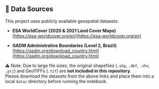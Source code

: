 ## 🔗 Data Sources

This project uses publicly available geospatial datasets:

- **ESA WorldCover (2020 & 2021 Land Cover Maps)**  
  [https://esa-worldcover.org/en](https://esa-worldcover.org/en)

- **GADM Administrative Boundaries (Level 2, Brazil)**  
  [https://gadm.org/download_country.html](https://gadm.org/download_country.html)

⚠️ Note: Due to large file sizes, the original shapefiles (`.shp`, `.dbf`, `.shx`, `.prj`) and GeoTIFFs (`.tif`) are **not included in this repository**.  
Please download the datasets from the above links and place them into a local `data/` directory before running the notebook.
